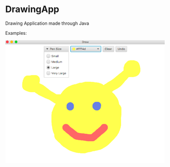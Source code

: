 # DrawingApp
Drawing Application made through Java

Examples:


![alt text](https://github.com/afro-nolan/DrawingApp/blob/master/images/example.png)

